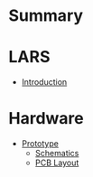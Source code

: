 # Summary

# LARS

- [Introduction](./introduction.md)

# Hardware

- [Prototype](./pcb1.md)
  - [Schematics](./pcb1_sch.md)
  - [PCB Layout](./pcb1_pcb.md)
